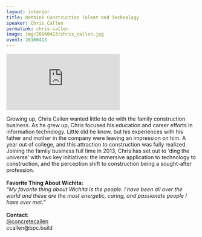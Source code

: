 ```yaml
---
layout: interior
title: Rethink Construction Talent and Technology
speaker: Chris Callen
permalink: chris-callen
image: img/20160413/chris_callen.jpg
event: 20160413
---
```


<div class='embed-container'><iframe src='https://www.youtube.com/embed/DJVWmyGZ0sY' frameborder='0' allowfullscreen></iframe></div>

<section class="bg-dark" id="events">
  <div class="container text-center">
    <div class="col-lg-6 col-sm-8 col-lg-offset-3 col-sm-offset-2">
      <p>
        Growing up, Chris Callen wanted little to do with the family construction business. As he grew up, Chris focused his education and career efforts in information technology. Little did he know, but his experiences with his father and mother in the company were leaving an impression on him. A year out of college, and this attraction to construction was fully realized. Joining the family business full time in 2013, Chris has set out to ‘ding the universe’ with two key initiatives: the immersive application to technology to construction, and the perception shift to construction being a sought-after profession.<br><br><strong>Favorite Thing About Wichita:</strong><br><i>“My favorite thing about Wichita is the people. I have been all over the world and these are the most energetic, caring, and passionate people I have ever met.”</i><br><br><strong>Contact:</strong><br><a href="https://twitter.com/concretecallen" target="_blank">@concretecallen</a><br>ccallen@bpc.build
      </p>
    </div>
  </div>
</section>